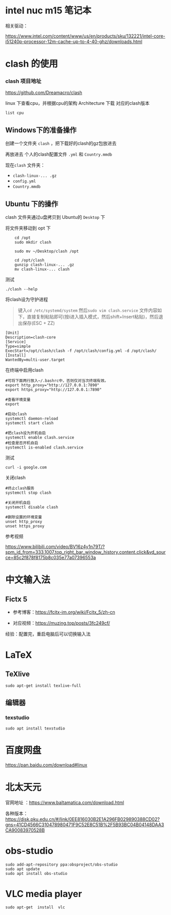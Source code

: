 # intel nuc m15 笔记本
相关驱动：

<https://www.intel.com/content/www/us/en/products/sku/132221/intel-core-i51240p-processor-12m-cache-up-to-4-40-ghz/downloads.html>
# clash 的使用
### clash 项目地址
 <https://github.com/Dreamacro/clash>

linux 下查看cpu，并根据cpu的架构 Architecture 下载 对应的clash版本

    list cpu

## Windows下的准备操作

创建一个文件夹 `clash` ，把下载好的clash的gz包放进去

再放进去 个人的clash配置文件 `.yml` 和 `Country.mmdb`

现在`clash` 文件夹：
- `clash-linux-... .gz`
- `config.yml`
- `Country.mmdb`

## Ubuntu 下的操作
clash 文件夹通过u盘拷贝到 Ubuntu的 `Desktop` 下

将文件夹移动到 opt 下
```
    cd /opt 
    sudo mkdir clash

    sudo mv ~/Desktop/clash /opt

    cd /opt/clash
    gunzip clash-linux-... .gz
    mv clash-linux-... clash
```

测试

    ./clash --help


将clash设为守护进程
> 键入`cd /etc/systemd/system`
> 然后`sudo vim clash.service`
> 文件内容如下，直接复制粘贴即可(按i进入插入模式，然后shift+Insert粘贴)，然后退出保存(ESC + ZZ)
```shell
[Unit]
Description=clash-core
[Service]
Type=simple
ExecStart=/opt/clash/clash -f /opt/clash/config.yml -d /opt/clash/
[Install]
WantedBy=multi-user.target
```

 在终端中启用clash
```shell
#可将下面两行放入~/.bashrc中，否则仅对当次终端有效。
export http_proxy="http://127.0.0.1:7890"
export https_proxy="http://127.0.0.1:7890"

#查看环境变量
export

#启动clash
systemctl daemon-reload
systemctl start clash

#把clash设为开机自启
systemctl enable clash.service
#检查是否开机自启
systemctl is-enabled clash.service
```


 测试
```shell
curl -i google.com
```

 关闭clash
```shell
#终止clash服务
systemctl stop clash

#关闭开机自启
systemctl disable clash

#删除设置的环境变量
unset http_proxy
unset https_proxy
```

参考视频

<https://www.bilibili.com/video/BV16z4y1n79T/?spm_id_from=333.1007.top_right_bar_window_history.content.click&vd_source=85c2f878f8175b8c035e77a07396553a>


# 中文输入法
## Fictx 5

- 参考博客：<https://fcitx-im.org/wiki/Fcitx_5/zh-cn>

- 对应视频：<https://muzing.top/posts/3fc249cf/>
  
经验：配置完，重启电脑后可以切换输入法

# LaTeX

## TeXlive
```
sudo apt-get install texlive-full
```
## 编辑器

### texstudio
```
sudo apt install texstudio
```

# 百度网盘
<https://pan.baidu.com/download#linux>

# 北太天元

官网地址 ：<https://www.baltamatica.com/download.html>


各种版本：<https://disk.pku.edu.cn/#/link/0EE816030B2E1A296FB029890388CD02?gns=41CD4566C310478980471F9C52E8C51B%2F5B93BC04B04148DAA3CA90083970528B>


# obs-studio

```
sudo add-apt-repository ppa:obsproject/obs-studio
sudo apt update
sudo apt install obs-studio
```

# VLC media player
```
sudo apt-get  install  vlc
```
